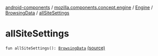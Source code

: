 [android-components](../../../index.md) / [mozilla.components.concept.engine](../../index.md) / [Engine](../index.md) / [BrowsingData](index.md) / [allSiteSettings](./all-site-settings.md)

# allSiteSettings

`fun allSiteSettings(): `[`BrowsingData`](index.md) [(source)](https://github.com/mozilla-mobile/android-components/blob/master/components/concept/engine/src/main/java/mozilla/components/concept/engine/Engine.kt#L36)